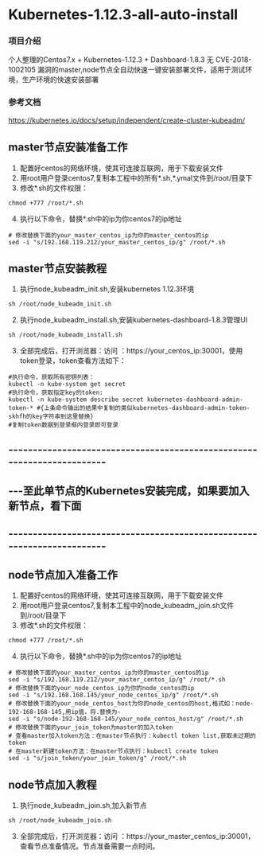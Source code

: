 # Kubernetes-1.12.3-all-auto-install

### 项目介绍
个人整理的Centos7.x + Kubernetes-1.12.3 + Dashboard-1.8.3 无 CVE-2018-1002105 漏洞的master,node节点全自动快速一键安装部署文件，适用于测试环境，生产环境的快速安装部署

### 参考文档
https://kubernetes.io/docs/setup/independent/create-cluster-kubeadm/

## master节点安装准备工作

1. 配置好centos的网络环境，使其可连接互联网，用于下载安装文件
2. 用root用户登录centos7,复制本工程中的所有*.sh,*.ymal文件到/root/目录下
3. 修改*.sh的文件权限：

```
chmod +777 /root/*.sh
```
4. 执行以下命令，替换*.sh中的ip为你centos7的ip地址

```
# 修改替换下面的your_master_centos_ip为你的master_centos的ip
sed -i "s/192.168.119.212/your_master_centos_ip/g" /root/*.sh
```

## master节点安装教程

1. 执行node_kubeadm_init.sh,安装kubernetes 1.12.3环境

```
sh /root/node_kubeadm_init.sh
```

2. 执行node_kubeadm_install.sh,安装kubernetes-dashboard-1.8.3管理UI

```
sh /root/node_kubeadm_install.sh
```
3. 全部完成后，打开浏览器：访问 ：https://your_centos_ip:30001，使用token登录，token查看方法如下：


```
#执行命令，获取所有密钥列表：
kubectl -n kube-system get secret
#执行命令，获取指定key的token:
kubectl -n kube-system describe secret kubernetes-dashboard-admin-token-* #{上条命令输出的结果中复制的类似kubernetes-dashboard-admin-token-skhfh的key字符串到这里替换}
#复制token数据到登录框内登录即可登录
```

## -----------------------------------------------------------------------
## ---至此单节点的Kubernetes安装完成，如果要加入新节点，看下面
## -----------------------------------------------------------------------



## node节点加入准备工作

1. 配置好centos的网络环境，使其可连接互联网，用于下载安装文件
2. 用root用户登录centos7,复制本工程中的node_kubeadm_join.sh文件到/root/目录下
3. 修改*.sh的文件权限：

```
chmod +777 /root/*.sh
```
4. 执行以下命令，替换*.sh中的ip为你centos7的ip地址

```
# 修改替换下面的your_master_centos_ip为你的master_centos的ip
sed -i "s/192.168.119.212/your_master_centos_ip/g" /root/*.sh
# 修改替换下面的your_node_centos_ip为你的node_centos的ip
sed -i "s/192.168.168.145/your_node_centos_ip/g" /root/*.sh
# 修改替换下面的your_node_centos_host为你的node_centos的host,格式如：node-192-168-168-145,用ip值，将.替换为-
sed -i "s/node-192-168-168-145/your_node_centos_host/g" /root/*.sh
# 修改替换下面的your_join_token为master的加入token
# 查看master加入token方法：在master节点执行：kubectl token list,获取未过期的token
# 在master新建token方法：在master节点执行：kubectl create token
sed -i "s/join_token/your_join_token/g" /root/*.sh
```

## node节点加入教程

1. 执行node_kubeadm_join.sh,加入新节点

```
sh /root/node_kubeadm_join.sh
```
3. 全部完成后，打开浏览器：访问 ：https://your_master_centos_ip:30001，查看节点准备情况。节点准备需要一点时间。




